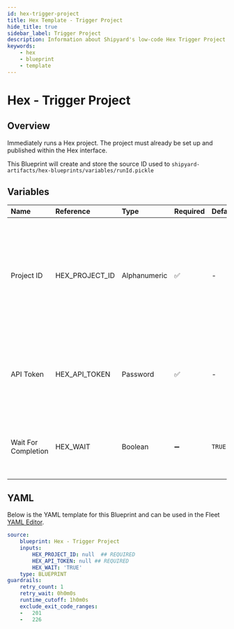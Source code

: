 ```yaml
---
id: hex-trigger-project
title: Hex Template - Trigger Project
hide_title: true
sidebar_label: Trigger Project
description: Information about Shipyard's low-code Hex Trigger Project blueprint. Runs a Hex project through the Hex API 
keywords:
    - hex
    - blueprint
    - template
---
```


# Hex - Trigger Project

## Overview
Immediately runs a Hex project. The project must already be set up  and published within the Hex interface.

This Blueprint will create and store the source ID used to `shipyard-artifacts/hex-blueprints/variables/runId.pickle`


## Variables

| Name | Reference | Type | Required | Default | Options | Description |
|:-----|:----------|:-----|:---------|:--------|:--------|:------------|
| Project ID | HEX_PROJECT_ID  | Alphanumeric |:white_check_mark: | - | - | The Project Id can be acquired from the project URL itself or from within the project's variables section. See authorization page for more. |
| API Token | HEX_API_TOKEN  | Password |:white_check_mark: | - | - | The API token is generated by Hex for a set amount of time. See authorization page for more |
| Wait For Completion | HEX_WAIT  | Boolean |:heavy_minus_sign: | `TRUE` | - | Enable if you would like the vessel to wait for the final status of the project run |


## YAML
Below is the YAML template for this Blueprint and can be used in the Fleet [YAML Editor](../../reference/fleets/yaml-editor.md).
```yaml
source:
    blueprint: Hex - Trigger Project
    inputs:
        HEX_PROJECT_ID: null  ## REQUIRED
        HEX_API_TOKEN: null ## REQUIRED
        HEX_WAIT: 'TRUE'
    type: BLUEPRINT
guardrails:
    retry_count: 1
    retry_wait: 0h0m0s
    runtime_cutoff: 1h0m0s
    exclude_exit_code_ranges:
    -   201
    -   226

```
